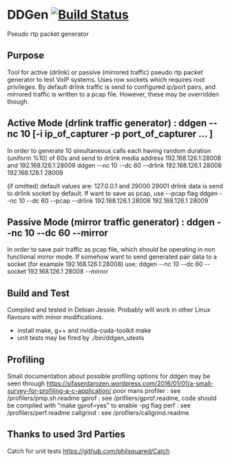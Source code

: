 # DDGen [![Build Status](https://travis-ci.org/sifaserdarozen/DDGen.png)](https://travis-ci.org/sifaserdarozen/DDGen)
Pseudo rtp packet generator

## Purpose

Tool for active (drlink) or passive (mirrored traffic) pseudo rtp packet generator to test VoIP systems.
Uses  row sockets which requires root privileges. 
By default drlink traffic is send to configured ip/port pairs, and mirrored traffic is written to a pcap file. However, these may be overridden though.

## Active Mode (drlink traffic generator) : ddgen --nc 10 [-i ip_of_capturer -p port_of_capturer ... ]

In order to generate 10 simultaneous calls each having random duration (uniform %10) of 60s and send to drlink media address 192.168.126.1:28008 and 192.168.126.1:28009
ddgen --nc 10 --dc 60 --drlink 192.168.126.1 28008 192.168.126.1 28009

(if omitted) default values are: 127.0.0.1 and 29000 29001
drlink data is send to drlink socket by default. If want to save as pcap, use --pcap flag
ddgen --nc 10 --dc 60 --pcap --drlink 192.168.126.1 28008 192.168.126.1 28009

## Passive Mode (mirror traffic generator) : ddgen --nc 10 --dc 60 --mirror

In order to save pair traffic as pcap file, which should be operating in non functional mirror mode.
If somehow want to send generated pair data to a socket (for example 192.168.126.1:28008) use;
ddgen --nc 10 --dc 60 --socket 192.168.126.1 28008 --mirror


## Build and Test
Compiled and tested in Debian Jessie. Probably will work in other Linux flavours with minor modifications.
- install make, g++ and nvidia-cuda-toolkit
        make
- unit tests may be fired by
        ./bin/ddgen_utests


## Profiling
Small documentation about possible profiling options for ddgen may be seen through https://sifaserdarozen.wordpress.com/2016/01/01/a-small-survey-for-profiling-a-c-application/
        poor mans profiler : see /profilers/pmp.sh.readme
        gprof              : see /prifilers/gprof.readme, code should be compiled with "make gprof=yes" to enable -pg flag
        perf               : see /profilers/perf.readme
        callgrind          : see /profilers/callgrind.readme
        
## Thanks to used 3rd Parties
Catch for unit tests https://github.com/philsquared/Catch

